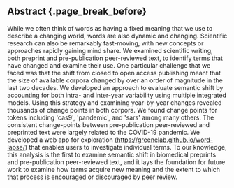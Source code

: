 ## Abstract {.page_break_before}

While we often think of words as having a fixed meaning that we use to describe a changing world, words are also dynamic and changing.
Scientific research can also be remarkably fast-moving, with new concepts or approaches rapidly gaining mind share.
We examined scientific writing, both preprint and pre-publication peer-reviewed text, to identify terms that have changed and examine their use.
One particular challenge that we faced was that the shift from closed to open access publishing meant that the size of available corpora changed by over an order of magnitude in the last two decades.
We developed an approach to evaluate semantic shift by accounting for both intra- and inter-year variability using multiple integrated models.
Using this strategy and examining year-by-year changes revealed thousands of change points in both corpora.
We found change points for tokens including 'cas9', 'pandemic', and 'sars' among many others.
The consistent change-points between pre-publication peer-reviewed and preprinted text were largely related to the COVID-19 pandemic.
We developed a web app for exploration (https://greenelab.github.io/word-lapse/) that enables users to investigate individual terms.
To our knowledge, this analysis is the first to examine semantic shift in biomedical preprints and pre-publication peer-reviewed text, and it lays the foundation for future work to examine how terms acquire new meaning and the extent to which that process is encouraged or discouraged by peer review.
